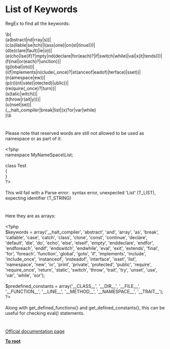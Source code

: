 # List of Keywords




<div class="phpcode"><span class="html">
RegEx to find all the keywords:<br><br>\b(<br>(a(bstract|nd|rray|s))|<br>(c(a(llable|se|tch)|l(ass|one)|on(st|tinue)))|<br>(d(e(clare|fault)|ie|o))|<br>(e(cho|lse(if)?|mpty|nd(declare|for(each)?|if|switch|while)|val|x(it|tends)))|<br>(f(inal|or(each)?|unction))|<br>(g(lobal|oto))|<br>(i(f|mplements|n(clude(_once)?|st(anceof|eadof)|terface)|sset))|<br>(n(amespace|ew))|<br>(p(r(i(nt|vate)|otected)|ublic))|<br>(re(quire(_once)?|turn))|<br>(s(tatic|witch))|<br>(t(hrow|r(ait|y)))|<br>(u(nset|se))|<br>(__halt_compiler|break|list|(x)?or|var|while)<br>)\b</span>
</div>
  

#


<div class="phpcode"><span class="html">
Please note that reserved words are still not allowed to be used as namespace or as part of it:<br><br><span class="default">&lt;?php<br></span><span class="keyword">namespace </span><span class="default">MyNameSpace</span><span class="keyword">\List;<br><br>class </span><span class="default">Test<br></span><span class="keyword">{<br>}<br></span><span class="default">?&gt;<br></span><br>This will fail with a Parse error:&#xA0; syntax error, unexpected &apos;List&apos; (T_LIST), expecting identifier (T_STRING)</span>
</div>
  

#


<div class="phpcode"><span class="html">
Here they are as arrays:<br><br><span class="default">&lt;?php<br>$keywords </span><span class="keyword">= array(</span><span class="string">&apos;__halt_compiler&apos;</span><span class="keyword">, </span><span class="string">&apos;abstract&apos;</span><span class="keyword">, </span><span class="string">&apos;and&apos;</span><span class="keyword">, </span><span class="string">&apos;array&apos;</span><span class="keyword">, </span><span class="string">&apos;as&apos;</span><span class="keyword">, </span><span class="string">&apos;break&apos;</span><span class="keyword">, </span><span class="string">&apos;callable&apos;</span><span class="keyword">, </span><span class="string">&apos;case&apos;</span><span class="keyword">, </span><span class="string">&apos;catch&apos;</span><span class="keyword">, </span><span class="string">&apos;class&apos;</span><span class="keyword">, </span><span class="string">&apos;clone&apos;</span><span class="keyword">, </span><span class="string">&apos;const&apos;</span><span class="keyword">, </span><span class="string">&apos;continue&apos;</span><span class="keyword">, </span><span class="string">&apos;declare&apos;</span><span class="keyword">, </span><span class="string">&apos;default&apos;</span><span class="keyword">, </span><span class="string">&apos;die&apos;</span><span class="keyword">, </span><span class="string">&apos;do&apos;</span><span class="keyword">, </span><span class="string">&apos;echo&apos;</span><span class="keyword">, </span><span class="string">&apos;else&apos;</span><span class="keyword">, </span><span class="string">&apos;elseif&apos;</span><span class="keyword">, </span><span class="string">&apos;empty&apos;</span><span class="keyword">, </span><span class="string">&apos;enddeclare&apos;</span><span class="keyword">, </span><span class="string">&apos;endfor&apos;</span><span class="keyword">, </span><span class="string">&apos;endforeach&apos;</span><span class="keyword">, </span><span class="string">&apos;endif&apos;</span><span class="keyword">, </span><span class="string">&apos;endswitch&apos;</span><span class="keyword">, </span><span class="string">&apos;endwhile&apos;</span><span class="keyword">, </span><span class="string">&apos;eval&apos;</span><span class="keyword">, </span><span class="string">&apos;exit&apos;</span><span class="keyword">, </span><span class="string">&apos;extends&apos;</span><span class="keyword">, </span><span class="string">&apos;final&apos;</span><span class="keyword">, </span><span class="string">&apos;for&apos;</span><span class="keyword">, </span><span class="string">&apos;foreach&apos;</span><span class="keyword">, </span><span class="string">&apos;function&apos;</span><span class="keyword">, </span><span class="string">&apos;global&apos;</span><span class="keyword">, </span><span class="string">&apos;goto&apos;</span><span class="keyword">, </span><span class="string">&apos;if&apos;</span><span class="keyword">, </span><span class="string">&apos;implements&apos;</span><span class="keyword">, </span><span class="string">&apos;include&apos;</span><span class="keyword">, </span><span class="string">&apos;include_once&apos;</span><span class="keyword">, </span><span class="string">&apos;instanceof&apos;</span><span class="keyword">, </span><span class="string">&apos;insteadof&apos;</span><span class="keyword">, </span><span class="string">&apos;interface&apos;</span><span class="keyword">, </span><span class="string">&apos;isset&apos;</span><span class="keyword">, </span><span class="string">&apos;list&apos;</span><span class="keyword">, </span><span class="string">&apos;namespace&apos;</span><span class="keyword">, </span><span class="string">&apos;new&apos;</span><span class="keyword">, </span><span class="string">&apos;or&apos;</span><span class="keyword">, </span><span class="string">&apos;print&apos;</span><span class="keyword">, </span><span class="string">&apos;private&apos;</span><span class="keyword">, </span><span class="string">&apos;protected&apos;</span><span class="keyword">, </span><span class="string">&apos;public&apos;</span><span class="keyword">, </span><span class="string">&apos;require&apos;</span><span class="keyword">, </span><span class="string">&apos;require_once&apos;</span><span class="keyword">, </span><span class="string">&apos;return&apos;</span><span class="keyword">, </span><span class="string">&apos;static&apos;</span><span class="keyword">, </span><span class="string">&apos;switch&apos;</span><span class="keyword">, </span><span class="string">&apos;throw&apos;</span><span class="keyword">, </span><span class="string">&apos;trait&apos;</span><span class="keyword">, </span><span class="string">&apos;try&apos;</span><span class="keyword">, </span><span class="string">&apos;unset&apos;</span><span class="keyword">, </span><span class="string">&apos;use&apos;</span><span class="keyword">, </span><span class="string">&apos;var&apos;</span><span class="keyword">, </span><span class="string">&apos;while&apos;</span><span class="keyword">, </span><span class="string">&apos;xor&apos;</span><span class="keyword">);<br><br></span><span class="default">$predefined_constants </span><span class="keyword">= array(</span><span class="string">&apos;__CLASS__&apos;</span><span class="keyword">, </span><span class="string">&apos;__DIR__&apos;</span><span class="keyword">, </span><span class="string">&apos;__FILE__&apos;</span><span class="keyword">, </span><span class="string">&apos;__FUNCTION__&apos;</span><span class="keyword">, </span><span class="string">&apos;__LINE__&apos;</span><span class="keyword">, </span><span class="string">&apos;__METHOD__&apos;</span><span class="keyword">, </span><span class="string">&apos;__NAMESPACE__&apos;</span><span class="keyword">, </span><span class="string">&apos;__TRAIT__&apos;</span><span class="keyword">);<br></span><span class="default">?&gt;<br></span><br>Along with get_defined_functions() and get_defined_constants(), this can be useful for checking eval() statements.</span>
</div>
  

#

[Official documentation page](https://www.php.net/manual/en/reserved.keywords.php)

**[To root](/README.md)**